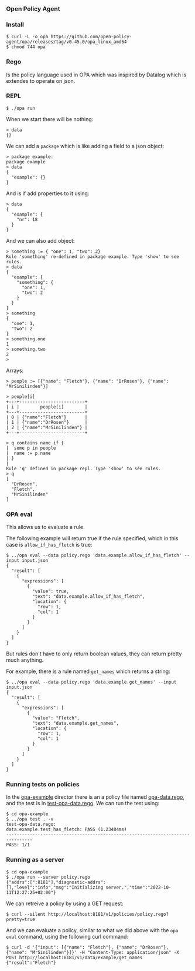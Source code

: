 ### Open Policy Agent


### Install
```console
$ curl -L -o opa https://github.com/open-policy-agent/opa/releases/tag/v0.45.0/opa_linux_amd64
$ chmod 744 opa
```

### Rego
Is the policy language used in OPA which was inspired by Datalog which is
extendes to operate on json.

### REPL
```console
$ ./opa run
```

When we start there will be nothing:
```console
> data
{}
```

We can add a `package` which is like adding a field to a json object:
```console
> package example:
package example
> data
{
  "example": {}
}
```
And is if add properties to it using:
```console
> data
{
  "example": {
    "nr": 18
  }
}
```
And we can also add object:
```console
> something := { "one": 1, "two": 2}
Rule 'something' re-defined in package example. Type 'show' to see rules.
> data
{
  "example": {
    "something": {
      "one": 1,
      "two": 2
    }
  }
}
> something
{
  "one": 1,
  "two": 2
}
> something.one
1
> something.two
2
> 
```

Arrays:
```console
> people := [{"name": "Fletch"}, {"name": "DrRosen"}, {"name": "MrSinilinden"}]
```
```console
> people[i]
+---+-------------------------+
| i |        people[i]        |
+---+-------------------------+
| 0 | {"name":"Fletch"}       |
| 1 | {"name":"DrRosen"}      |
| 2 | {"name":"MrSinilinden"} |
+---+-------------------------+
```
```console> import future.keywords
> q contains name if {
|  some p in people
|  name := p.name
| }
| 
Rule 'q' defined in package repl. Type 'show' to see rules.
> q
[
  "DrRosen",
  "Fletch",
  "MrSinilinden"
]
```

### OPA eval
This allows us to evaluate a rule.

The following example will return true if the rule specified, which in this
case is `allow_if_has_fletch` is true:
```console
$ ../opa eval --data policy.rego 'data.example.allow_if_has_fletch' --input input.json 
{
  "result": [
    {
      "expressions": [
        {
          "value": true,
          "text": "data.example.allow_if_has_fletch",
          "location": {
            "row": 1,
            "col": 1
          }
        }
      ]
    }
  ]
}
```
But rules don't have to only return boolean values, they can return pretty much
anything. 

For example, there is a rule named `get_names` which returns a string:
```console
$ ../opa eval --data policy.rego 'data.example.get_names' --input input.json 
{
  "result": [
    {
      "expressions": [
        {
          "value": "Fletch",
          "text": "data.example.get_names",
          "location": {
            "row": 1,
            "col": 1
          }
        }
      ]
    }
  ]
}
```

### Running tests on policies
In the [opa-example](./opa-example) director there is an a policy file named
[opa-data.rego](./opa-example/opa-data.rego), and the test is in
[test-opa-data.rego](./opa-example/test-opa-data.rego). We can run the test
using: 
```console
$ cd opa-example
$ ../opa test . -v
test-opa-data.rego:
data.example.test_has_fletch: PASS (1.23484ms)
--------------------------------------------------------------------------------
PASS: 1/1
```

### Running as a server
```console
$ cd opa-example
$ ./opa run --server policy.rego
{"addrs":[":8181"],"diagnostic-addrs":[],"level":"info","msg":"Initializing server.","time":"2022-10-11T12:27:25+02:00"}
```

We can retreive a policy by using a GET request:
```console
$ curl --silent http://localhost:8181/v1/policies/policy.rego?pretty=true
```

And we can evaluate a policy, similar to what we did above with the `opa eval`
command, using the following curl command:
```console
$ curl -d '{"input": [{"name": "Fletch"}, {"name": "DrRosen"}, {"name": "MrSinilinden"}]}' -H "Content-Type: application/json" -X POST http://localhost:8181/v1/data/example/get_names
{"result":"Fletch"}
```
